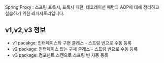 
Spring Proxy
:  스프링 프록시, 프록시 패턴, 데코레이션 패턴과 AOP에 대해 정리하고 실습하기 위한 레파지토리입니다.

## v1,v2,v3 정보
- v1 pacakge: 인터페이스와 구현 클래스 - 스프링 빈으로 수동 등록
- v2 package: 인터페이스 없는 구체 클래스 - 스프링 빈으로 수동 등록
- v3 package: 컴포넌트 스캔으로 스프링 빈 자동 등록
